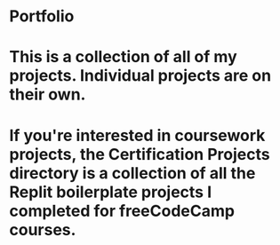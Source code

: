 # Portfolio
# This is a collection of all of my projects. Individual projects are on their own.
# If you're interested in coursework projects, the Certification Projects directory is a collection of all the Replit boilerplate projects I completed for freeCodeCamp courses.
